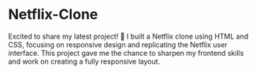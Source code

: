 # Netflix-Clone
Excited to share my latest project! 🎉 I built a Netflix clone using HTML and CSS, focusing on responsive design and replicating the Netflix user interface. This project gave me the chance to sharpen my frontend skills and work on creating a fully responsive layout.

